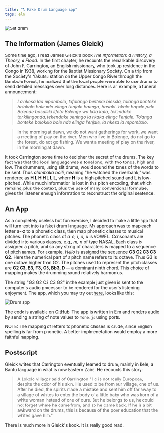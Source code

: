 ```yaml
---
title: "A Fake Drum Language App"
tags: elm
---
```


![Slit drum](http://noteimages.s3.amazonaws.com/jim_images/slit-drums.png)

## The Information (James Gleick)

Some time ago, I read James Gleick's book *The Information: a History,
a Theory, a Flood.*  In the first chapter, he recounts the remarkable
discovery of John F. Carrington, an English missionary, who took up
residence in the Congo in 1938, working for the Baptist Missionary Society.
On a trip from the Society's Yakutsu station on the Upper Congo River
through the Bambole Forest, he realized that the local people were able to
use drums to send detailed messages over long distances.  Here
is an example, a funeral announcement:

> _La nkesa laa mpombolo, tofolange benteke biesala, tolanga bonteke bolokolo bole nda elinga l’enjale baenga, basaki l’okala bopele pele. Bojende bosalaki lifeta Bolenge wa kala kala, tekendake tonkilingonda, tekendake beningo la nkaka elinga l’enjale. Tolanga bonteke bolokolo bole nda elinga l’enjale, la nkesa la mpombolo._

> In the morning at dawn, we do not want gatherings for work, we want a meeting of play on the river. Men who live in Bolenge, do not go to the forest, do not go fishing. We want a meeting of play on the river, in the morning at dawn.

It took Carrington some time to decipher the secret of the drums.  The key
fact was that the local language
was a tonal one, with two tones, high and low.  The drummers, using slit drums,
would sound the tones of the words to be sent.  Thus
*alambaka boili*, meaning "he watched the riverbank," was rendered as
**H L H H L L L**, where **H** is a high-pitched sound and **L** is low-pitched.
While much information is lost in this pitch encoding, that which remains,
plus the context, plus the use of many conventional formulae, gives the listener enough
information to reconstruct the original sentence.

## An App

As a completely useless but fun exercise, I decided to make a
little app that will turn text into (a fake) drum language.  My approach
was to map each letter a--z to a phonetic class, then map phonetic
classes to musical pitches.  The phonetic class of *a, e, i, o, u*
is VOWEL.  Consonants are divided into various classes, e.g., *m, n*
of type NASAL.  Each class is assigned a pitch, and so any string of
characters is mapped to a sequence of pitch names.  For example, *Hello*
is assigned the sequence **G3 G2 C3 C3 G2**.  Here the numerical part
of a pitch name refers to its octave.  Thus G3 is one octave higher than G2.
The pitches used to represent the pitch classes are **G2 C3, E3, F3, G3, Bb3, D**
— a dominant ninth chord.  This choice of mapping makes the drumming sound
relatively harmonius.

The string "G3 G2 C3 C3 G2" in the example just given is
sent to the computer's audio processor to be rendered for the
user's listening enjoyment.  The app, which you may try out
[here](https://jxxcarlson.github.io/app/drumlanguage.html), looks like this:

![Drum app](http://noteimages.s3.amazonaws.com/jim_images/drum_app.png)

The code is available on [GitHub](https://github.com/jxxcarlson/DrumLanguage).
The app is written in [Elm](https://elm-lang.org/) and renders audio
by sending a string of note values to `Tone.js` using ports.

NOTE: The mapping of letters to phonetic classes is crude, since
English spelling is far from phonetic.  A better implmenetation
would employ a more faithful mapping.

## Postscript

Gleick writes that Carrington eventually learned to drum, mainly in Kele, a
Bantu language in what is now Eastern Zaire.  He recounts this story:

> A Lokele villager said of Carrington "He is not really
European, despite the color of his skin. He used to be from
our village, one of us. After he died, the spirits made a mistake
and sent him off far away to a village of whites to enter the
body of a little baby who was born of a white woman instead
of one of ours. But he belongs to us, he could not forget where
he came from, and so he came back.  If he is a bit awkward on the
drums, this is because of the poor education that the whites gave him."

There is much more in Gleick's book. It is really good read.
